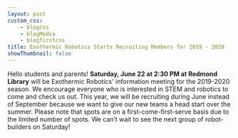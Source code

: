 ```yaml
--- 
layout: post
custom_css: 
    - blogcss
    - blogMedia
    - blogfirstcss
title: Exothermic Robotics Starts Recruiting Members for 2019 - 2020
showThumbnail: false
---
```


Hello students and parents! <b>Saturday, June 22 at 2:30 PM at Redmond Library</b> will be Exothermic Robotics' information meeting for the 2019-2020 season. We encourage everyone who is interested in STEM and robotics to come and check us out. This year, we will be recruiting during June instead of September because we want to give our new teams a head start over the summer. Please note that spots are on a first-come-first-serve basis due to the limited number of spots. We can’t wait to see the next group of robot-builders on Saturday!